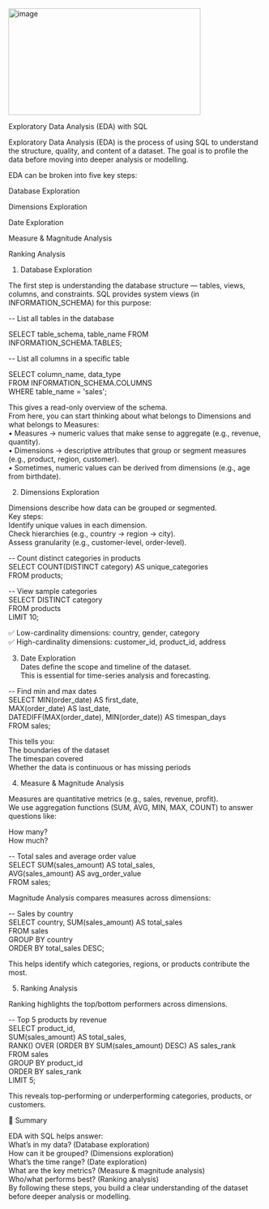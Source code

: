 <img width="379" height="210" alt="image" src="https://github.com/user-attachments/assets/d3eb29fd-963c-4f6e-af39-eb517dfd7524" />

Exploratory Data Analysis (EDA) with SQL

Exploratory Data Analysis (EDA) is the process of using SQL to understand the structure, quality, and content of a dataset.
The goal is to profile the data before moving into deeper analysis or modelling.

EDA can be broken into five key steps:

Database Exploration

Dimensions Exploration

Date Exploration

Measure & Magnitude Analysis

Ranking Analysis

1. Database Exploration

The first step is understanding the database structure — tables, views, columns, and constraints.
SQL provides system views (in INFORMATION_SCHEMA) for this purpose:

-- List all tables in the database
  
SELECT table_schema, table_name
FROM INFORMATION_SCHEMA.TABLES;

-- List all columns in a specific table
  
SELECT column_name, data_type  
FROM INFORMATION_SCHEMA.COLUMNS  
WHERE table_name = 'sales';  

This gives a read-only overview of the schema.  
From here, you can start thinking about what belongs to Dimensions and what belongs to Measures:  
•	Measures → numeric values that make sense to aggregate (e.g., revenue, quantity).  
•	Dimensions → descriptive attributes that group or segment measures (e.g., product, region, customer).  
•	Sometimes, numeric values can be derived from dimensions (e.g., age from birthdate).  
  
2. Dimensions Exploration  
  
Dimensions describe how data can be grouped or segmented.  
Key steps:  
Identify unique values in each dimension.  
Check hierarchies (e.g., country → region → city).  
Assess granularity (e.g., customer-level, order-level).  
  
-- Count distinct categories in products  
SELECT COUNT(DISTINCT category) AS unique_categories  
FROM products;  
  
-- View sample categories  
SELECT DISTINCT category  
FROM products  
LIMIT 10;  
  
  
✅ Low-cardinality dimensions: country, gender, category  
✅ High-cardinality dimensions: customer_id, product_id, address  
  
3. Date Exploration     
Dates define the scope and timeline of the dataset.  
This is essential for time-series analysis and forecasting.  
  
-- Find min and max dates  
SELECT MIN(order_date) AS first_date,  
       MAX(order_date) AS last_date,  
       DATEDIFF(MAX(order_date), MIN(order_date)) AS timespan_days  
FROM sales;  


This tells you:  
The boundaries of the dataset  
The timespan covered  
Whether the data is continuous or has missing periods  
  
4. Measure & Magnitude Analysis  
  
Measures are quantitative metrics (e.g., sales, revenue, profit).  
We use aggregation functions (SUM, AVG, MIN, MAX, COUNT) to answer questions like:  

How many?  
How much?  

-- Total sales and average order value  
SELECT SUM(sales_amount) AS total_sales,  
       AVG(sales_amount) AS avg_order_value  
FROM sales;  

  
Magnitude Analysis compares measures across dimensions:  
  
-- Sales by country  
SELECT country, SUM(sales_amount) AS total_sales  
FROM sales  
GROUP BY country  
ORDER BY total_sales DESC;  

This helps identify which categories, regions, or products contribute the most.  

5. Ranking Analysis  

Ranking highlights the top/bottom performers across dimensions.  

-- Top 5 products by revenue  
SELECT product_id,   
       SUM(sales_amount) AS total_sales,  
       RANK() OVER (ORDER BY SUM(sales_amount) DESC) AS sales_rank  
FROM sales  
GROUP BY product_id  
ORDER BY sales_rank  
LIMIT 5;  

This reveals top-performing or underperforming categories, products, or customers.  

🔑 Summary  
  
EDA with SQL helps answer:  
What’s in my data? (Database exploration)    
How can it be grouped? (Dimensions exploration)     
What’s the time range? (Date exploration)    
What are the key metrics? (Measure & magnitude analysis)  
Who/what performs best? (Ranking analysis)  
By following these steps, you build a clear understanding of the dataset before deeper analysis or modelling.
